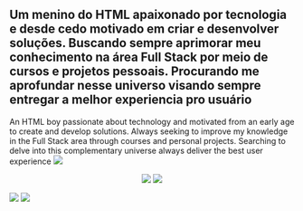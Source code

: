 Um menino do HTML apaixonado por tecnologia e desde cedo motivado em criar e desenvolver soluções. Buscando sempre aprimorar meu conhecimento na área Full Stack por meio de cursos e projetos pessoais. Procurando me aprofundar nesse universo visando sempre entregar a melhor experiencia pro usuário
-
An HTML boy passionate about technology and motivated from an early age to create and develop solutions. Always seeking to improve my knowledge in the Full Stack area through courses and personal projects. Searching to delve into this complementary universe always deliver the best user experience
<img src="http://estruyf-github.azurewebsites.net/api/VisitorHit?user=Roberto-Rabelo&repo=Roberto-Rabelo&countColorcountColor"/>
<p align=center>
<a href="https://www.linkedin.com/in/roberto-rabelo-76551a147/"><img src="https://img.shields.io/badge/%20-Linkedin-blue?"/></a>
<a  href="https://roberto-rabelo.github.io/perfil/"><img src="https://img.shields.io/badge/Site-Apresenta%C3%A7%C3%A3o-success"/></a>
  </p> </>

<img src="https://github-readme-stats.vercel.app/api?username=Roberto-Rabelo&show_icons=true&theme=radical&include_all_commits=true"/>
<img src="https://github-readme-stats.vercel.app/api/top-langs/?username=Roberto-rabelo&layout=compact&theme=radical"/>

